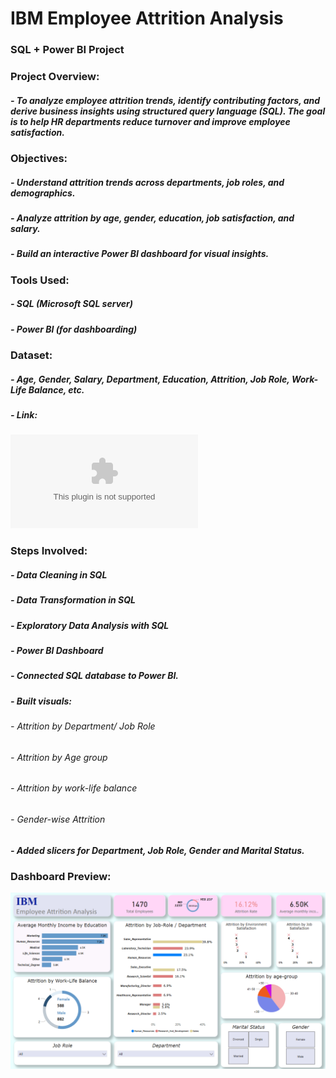 # IBM Employee Attrition Analysis
### SQL + Power BI Project

### Project Overview: 
#####   - To analyze employee attrition trends, identify contributing factors, and derive business insights using structured query language (SQL). The goal is to help HR   departments reduce turnover and improve employee satisfaction.

### Objectives: 
#####   - Understand attrition trends across departments, job roles, and demographics.
#####   - Analyze attrition by age, gender, education, job satisfaction, and salary.
#####   - Build an interactive Power BI dashboard for visual insights.

### Tools Used: 
#####                  - SQL (Microsoft SQL server)
#####                  - Power BI (for dashboarding)

### Dataset: 
 #####           - Age, Gender, Salary, Department, Education, Attrition, Job Role, Work-Life Balance, etc.
 #####           - Link: 
 ![Download Dataset](WA_Fn-UseC_-HR-Employee-Attrition.csv)

### Steps Involved: 
#####                 - Data Cleaning in SQL
#####                 - Data Transformation in SQL
#####                 - Exploratory Data Analysis with SQL
#####                 - Power BI Dashboard
#####                       - Connected SQL database to Power BI.
#####                       - Built visuals:               
######                           - Attrition by Department/ Job Role
######                           - Attrition by Age group 
######                           - Attrition by work-life balance
######                           - Gender-wise Attrition
#####                       - Added slicers for Department, Job Role, Gender and Marital Status.



### Dashboard Preview: 
![Dashboard Preview](images/DASHBOARD.png)
